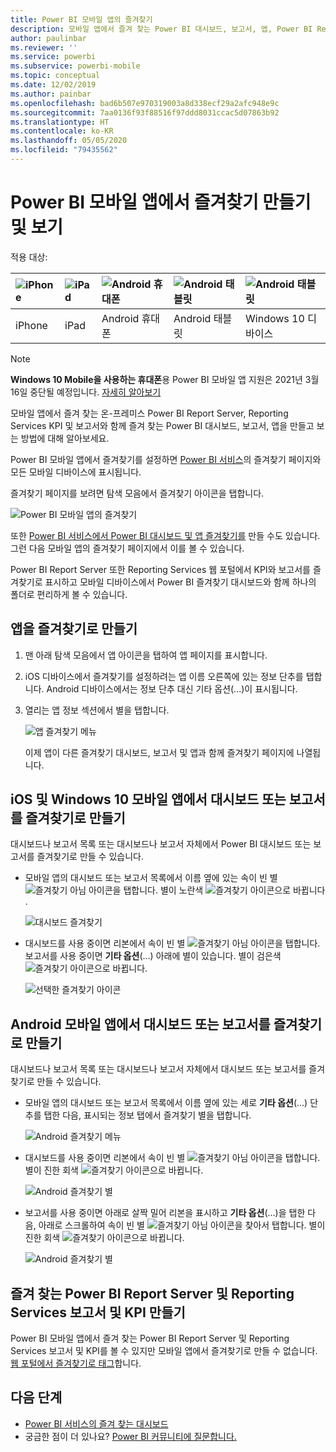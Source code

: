 ```yaml
---
title: Power BI 모바일 앱의 즐겨찾기
description: 모바일 앱에서 즐겨 찾는 Power BI 대시보드, 보고서, 앱, Power BI Report Server, Reporting Services 보고서 및 KPI를 만들고 보는 방법에 대해 알아보세요.
author: paulinbar
ms.reviewer: ''
ms.service: powerbi
ms.subservice: powerbi-mobile
ms.topic: conceptual
ms.date: 12/02/2019
ms.author: painbar
ms.openlocfilehash: bad6b507e970319003a8d338ecf29a2afc948e9c
ms.sourcegitcommit: 7aa0136f93f88516f97ddd8031ccac5d07863b92
ms.translationtype: HT
ms.contentlocale: ko-KR
ms.lasthandoff: 05/05/2020
ms.locfileid: "79435562"
---
```

# <a name="make-and-view-favorites-in-the-power-bi-mobile-apps"></a>Power BI 모바일 앱에서 즐겨찾기 만들기 및 보기
적용 대상:

| ![iPhone](./media/mobile-apps-favorites/iphone-logo-50-px.png) | ![iPad](./media/mobile-apps-favorites/ipad-logo-50-px.png) | ![Android 휴대폰](./media/mobile-apps-favorites/android-phone-logo-50-px.png) | ![Android 태블릿](./media/mobile-apps-favorites/android-tablet-logo-50-px.png) | ![Android 태블릿](./media/mobile-apps-favorites/win-10-logo-50-px.png) |
|:--- |:--- |:--- |:--- |:--- |
| iPhone |iPad |Android 휴대폰 |Android 태블릿 |Windows 10 디바이스 |

>[!NOTE]
>**Windows 10 Mobile을 사용하는 휴대폰**용 Power BI 모바일 앱 지원은 2021년 3월 16일 중단될 예정입니다. [자세히 알아보기](https://go.microsoft.com/fwlink/?linkid=2121400)

모바일 앱에서 즐겨 찾는 온-프레미스 Power BI Report Server, Reporting Services KPI 및 보고서와 함께 즐겨 찾는 Power BI 대시보드, 보고서, 앱을 만들고 보는 방법에 대해 알아보세요.

Power BI 모바일 앱에서 즐겨찾기를 설정하면 [Power BI 서비스](https://powerbi.com)의 즐겨찾기 페이지와 모든 모바일 디바이스에 표시됩니다.

즐겨찾기 페이지를 보려면 탐색 모음에서 즐겨찾기 아이콘을 탭합니다.

![Power BI 모바일 앱의 즐겨찾기](./media/mobile-apps-favorites/power-bi-android-favorites-reports.png)


또한 [Power BI 서비스에서 Power BI 대시보드 및 앱 즐겨찾기를](../end-user-favorite.md) 만들 수도 있습니다. 그런 다음 모바일 앱의 즐겨찾기 페이지에서 이를 볼 수 있습니다.

Power BI Report Server 또한 Reporting Services 웹 포털에서 KPI와 보고서를 즐겨찾기로 표시하고 모바일 디바이스에서 Power BI 즐겨찾기 대시보드와 함께 하나의 폴더로 편리하게 볼 수 있습니다.

## <a name="make-an-app-a-favorite"></a>앱을 즐겨찾기로 만들기
1. 맨 아래 탐색 모음에서 앱 아이콘을 탭하여 앱 페이지를 표시합니다.

2. iOS 디바이스에서 즐겨찾기를 설정하려는 앱 이름 오른쪽에 있는 정보 단추를 탭합니다. Android 디바이스에서는 정보 단추 대신 기타 옵션(...)이 표시됩니다. 

3. 열리는 앱 정보 섹션에서 별을 탭합니다.
   
    ![앱 즐겨찾기 메뉴](./media/mobile-apps-favorites/power-bi-android-favorite-app-ellipsis.png)
   
    이제 앱이 다른 즐겨찾기 대시보드, 보고서 및 앱과 함께 즐겨찾기 페이지에 나열됩니다.
   
## <a name="make-a-dashboard-or-report-a-favorite-in-the-ios-and-windows-10-mobile-apps"></a>iOS 및 Windows 10 모바일 앱에서 대시보드 또는 보고서를 즐겨찾기로 만들기
대시보드나 보고서 목록 또는 대시보드나 보고서 자체에서 Power BI 대시보드 또는 보고서를 즐겨찾기로 만들 수 있습니다.

* 모바일 앱의 대시보드 또는 보고서 목록에서 이름 옆에 있는 속이 빈 별 ![즐겨찾기 아님 아이콘을 탭합니다](./././media/mobile-apps-favorites/power-bi-mobile-not-favorite-icon.png). 별이 노란색 ![즐겨찾기 아이콘으로 바뀝니다](./././media/mobile-apps-favorites/power-bi-mobile-yes-favorite-icon.png).
  
    ![대시보드 즐겨찾기](./media/mobile-apps-favorites/power-bi-mobile-make-dashboard-favorite.png)
* 대시보드를 사용 중이면 리본에서 속이 빈 별 ![즐겨찾기 아님 아이콘](./././media/mobile-apps-favorites/power-bi-mobile-not-favorite-icon.png)을 탭합니다. 보고서를 사용 중이면 **기타 옵션**(...) 아래에 별이 있습니다.  별이 검은색 ![즐겨찾기 아이콘](./././media/mobile-apps-favorites/power-bi-mobile-favorite-selected-black.png)으로 바뀝니다.
  
    ![선택한 즐겨찾기 아이콘](./media/mobile-apps-favorites/power-bi-mobile-favorite-selected.png)

## <a name="make-a-dashboard-or-report-a-favorite-in-the-android-mobile-apps"></a>Android 모바일 앱에서 대시보드 또는 보고서를 즐겨찾기로 만들기
대시보드나 보고서 목록 또는 대시보드나 보고서 자체에서 대시보드 또는 보고서를 즐겨찾기로 만들 수 있습니다.

* 모바일 앱의 대시보드 또는 보고서 목록에서 이름 옆에 있는 세로 **기타 옵션**(...) 단추를 탭한 다음, 표시되는 정보 탭에서 즐겨찾기 별을 탭합니다.
  
    ![Android 즐겨찾기 메뉴](./media/mobile-apps-favorites/power-bi-android-make-favorite.png)

* 대시보드를 사용 중이면 리본에서 속이 빈 별 ![즐겨찾기 아님 아이콘을 탭합니다](./././media/mobile-apps-favorites/power-bi-mobile-not-favorite-icon.png). 별이 진한 회색 ![즐겨찾기 아이콘으로 바뀝니다](./media/mobile-apps-favorites/power-bi-android-favorite-icon.png).
  
    ![Android 즐겨찾기 별](./media/mobile-apps-favorites/power-bi-android-favorite-in-dashboard.png)

* 보고서를 사용 중이면 아래로 살짝 밀어 리본을 표시하고 **기타 옵션**(...)을 탭한 다음, 아래로 스크롤하여 속이 빈 별 ![즐겨찾기 아님 아이콘](./././media/mobile-apps-favorites/power-bi-mobile-not-favorite-icon.png)을 찾아서 탭합니다. 별이 진한 회색 ![즐겨찾기 아이콘](./media/mobile-apps-favorites/power-bi-android-favorite-icon.png)으로 바뀝니다.
  
    ![Android 즐겨찾기 별](./media/mobile-apps-favorites/power-bi-android-favorite-in-report.png)

## <a name="make-favorite-power-bi-report-server-and-reporting-services-reports-and-kpis"></a>즐겨 찾는 Power BI Report Server 및 Reporting Services 보고서 및 KPI 만들기
Power BI 모바일 앱에서 즐겨 찾는 Power BI Report Server 및 Reporting Services 보고서 및 KPI를 볼 수 있지만 모바일 앱에서 즐겨찾기로 만들 수 없습니다. [웹 포털에서 즐겨찾기로 태그](../../report-server/tutorial-explore-report-server-web-portal.md#tag-your-favorites)합니다. 

## <a name="next-steps"></a>다음 단계
* [Power BI 서비스의 즐겨 찾는 대시보드](../end-user-favorite.md) 
* 궁금한 점이 더 있나요? [Power BI 커뮤니티에 질문합니다.](https://community.powerbi.com/)

